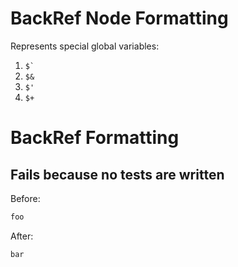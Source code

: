 <!-- BEGIN_AUTOGENERATED -->
# BackRef Node Formatting

Represents special global variables:
1. `` $` ``
2. `$&`
3. `$'`
4. `$+`
<!-- END_AUTOGENERATED -->
# BackRef Formatting

## Fails because no tests are written

Before:
```ruby
foo
```

After:
```ruby
bar
```
